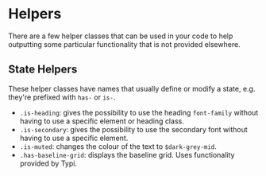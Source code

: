 # Helpers

There are a few helper classes that can be used in your code to help outputting some particular functionality that is not provided elsewhere.

## State Helpers

These helper classes have names that usually define or modify a state, e.g. they're prefixed with `has-` or `is-`.

- `.is-heading`: gives the possibility to use the heading `font-family` without having to use a specific element or heading class.
- `.is-secondary`: gives the possibility to use the secondary font without having to use a specific element.
- `.is-muted`: changes the colour of the text to `$dark-grey-mid`.
- `.has-baseline-grid`: displays the baseline grid. Uses functionality provided by Typi.
